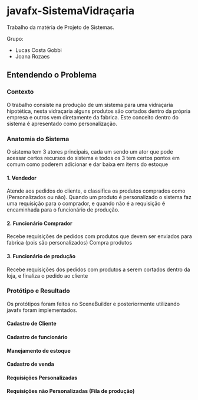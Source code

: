 # javafx-SistemaVidraçaria
Trabalho da matéria de Projeto de Sistemas.

Grupo: 
 - Lucas Costa Gobbi
 - Joana Rozaes 
## Entendendo o Problema

### Contexto
O trabalho consiste na produção de um sistema para uma vidraçaria hipotética, nesta vidraçaria alguns produtos são cortados dentro da própria empresa e outros vem diretamente da fabrica. Este conceito dentro do sistema é apresentado como personalização.

### Anatomia do Sistema
O sistema tem 3 atores principais, cada um sendo um ator que pode acessar certos recursos do sistema e todos os 3 tem certos pontos em comum como poderem adicionar e dar baixa em items do estoque
#### 1. Vendedor
Atende aos pedidos do cliente, e classifica os produtos comprados como (Personalizados ou não). 
Quando um produto é personalizado o sistema faz uma requisição para o comprador, e quando não é a requisição é encaminhada para o funcionário de produção.
#### 2. Funcionário Comprador
Recebe requisições de pedidos com produtos que devem ser enviados para fabrica (pois são personalizados)
Compra produtos
#### 3. Funcionário de produção
Recebe requisições dos pedidos com produtos a serem cortados dentro da loja, e finaliza o pedido ao cliente

### Protótipo e Resultado
Os protótipos foram feitos no SceneBuilder e posteriormente utilizando javafx foram implementados.

#### Cadastro de Cliente

#### Cadastro de funcionário

#### Manejamento de estoque

#### Cadastro de venda

#### Requisições Personalizadas

#### Requisições não Personalizadas (Fila de produção)
